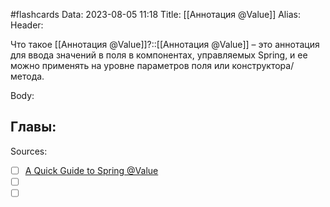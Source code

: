 #flashcards
Data: 2023-08-05 11:18
Title: [[Аннотация @Value]]
Alias:
Header:

Что такое [[Аннотация @Value]]?::[[Аннотация @Value]] – это аннотация для ввода значений в поля в компонентах, управляемых Spring, и ее можно применять на уровне параметров поля или конструктора/метода.
<!--SR:!2023-11-03,10,710-->


Body:






Главы:
-


Sources:
- [ ] [A Quick Guide to Spring @Value](https://www.baeldung.com/spring-value-annotation)
- [ ] []()
- [ ] []()
